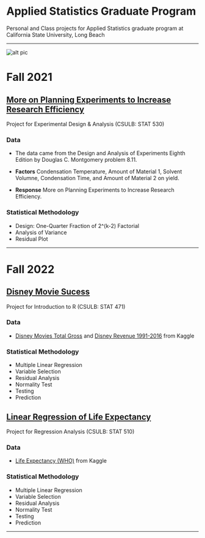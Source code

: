 # Applied Statistics Graduate Program
Personal and Class projects for Applied Statistics graduate program at California State University, Long Beach

---

![alt pic](https://www.csulb.edu/sites/default/files/groups/marketing-communications/zoombks/zoombackgrounds_16.jpg)

# Fall 2021 

## [More on Planning Experiments to Increase Research Efficiency](https://github.com/OKcomputer626/Applied_Statistics_Grad_Projects/tree/main/More%20on%20Planning%20Experiments%20to%20Increase%20Research%20Efficiency)

Project for Experimental Design & Analysis (CSULB: STAT 530)

### Data

* The data came from the Design and Analysis of Experiments Eighth Edition by Douglas C. Montgomery problem 8.11.

* **Factors** Condensation Temperature, Amount of Material 1, Solvent Volumne, Condensation Time, and Amount of Material 2 on yield.
* **Response** More on Planning Experiments to Increase Research Efficiency.

### Statistical Methodology

* Design: One-Quarter Fraction of 2^(k-2) Factorial
* Analysis of Variance
* Residual Plot

---

# Fall 2022

## [Disney Movie Sucess](https://github.com/OKcomputer626/Applied_Statistics_Grad_Projects/tree/main/Disney%20Movie%20Sucess)

Project for Introduction to R (CSULB: STAT 471)

### Data

* [Disney Movies Total Gross](https://www.kaggle.com/datasets/thedevastator/disney-character-success-a-comprehensive-analysi?select=disney_movies_total_gross.csv) and [Disney Revenue 1991-2016](https://www.kaggle.com/datasets/thedevastator/disney-character-success-a-comprehensive-analysi?select=disney_revenue_1991-2016.csv) from Kaggle

### Statistical Methodology

* Multiple Linear Regression 
* Variable Selection 
* Residual Analysis 
* Normality Test
* Testing 
* Prediction


## [Linear Regression of Life Expectancy](https://github.com/OKcomputer626/Applied_Statistics_Grad_Projects/tree/main/Life%20Expectancy)

Project for Regression Analysis (CSULB: STAT 510)

### Data

* [Life Expectancy (WHO)](https://www.kaggle.com/datasets/kumarajarshi/life-expectancy-who?select=Life+Expectancy+Data.csv) from Kaggle

### Statistical Methodology

* Multiple Linear Regression 
* Variable Selection 
* Residual Analysis 
* Normality Test
* Testing 
* Prediction

---
